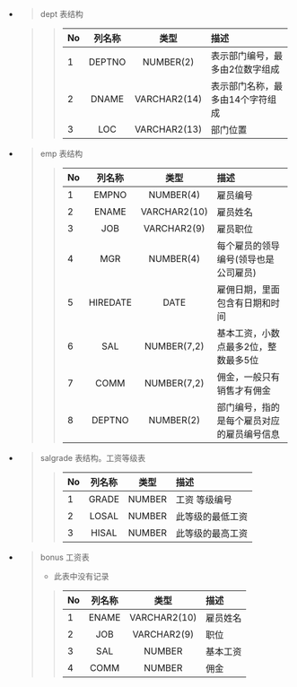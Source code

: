 

- > dept 表结构

    >> |No|列名称|类型|描述|
    >> |:--|:--:|:--:|:--|
    >> |1|DEPTNO|NUMBER(2)|表示部门编号，最多由2位数字组成|
    >> |2|DNAME|VARCHAR2(14)|表示部门名称，最多由14个字符组成|
    >> |3|LOC|VARCHAR2(13)|部门位置|

- > emp 表结构
    >> |No|列名称|类型|描述|
    >> |:--|:--:|:--:|:--|
    >> |1|EMPNO|NUMBER(4)|雇员编号|
    >> |2|ENAME|VARCHAR2(10)|雇员姓名|
    >> |3|JOB|VARCHAR2(9)|雇员职位|
    >> |4|MGR|NUMBER(4)|每个雇员的领导编号(领导也是公司雇员)|
    >> |5|HIREDATE|DATE|雇佣日期，里面包含有日期和时间|
    >> |6|SAL|NUMBER(7,2)|基本工资，小数点最多2位，整数最多5位|
    >> |7|COMM|NUMBER(7,2)|佣金，一般只有销售才有佣金|
    >> |8|DEPTNO|NUMBER(2)|部门编号，指的是每个雇员对应的雇员编号信息|

- > salgrade 表结构。工资等级表
    >> |No|列名称|类型|描述|
    >> |:--|:--:|:--:|:--|
    >> |1|GRADE|NUMBER|工资 等级编号|
    >> |2|LOSAL|NUMBER|此等级的最低工资|
    >> |3|HISAL|NUMBER|此等级的最高工资|

- > bonus 工资表 
    > - 此表中没有记录
    >> |No|列名称|类型|描述|
    >> |:--|:--:|:--:|:--|
    >> |1|ENAME|VARCHAR2(10)|雇员姓名|
    >> |2|JOB|VARCHAR2(9)|职位|
    >> |3|SAL|NUMBER|基本工资|
    >> |4|COMM|NUMBER|佣金|















